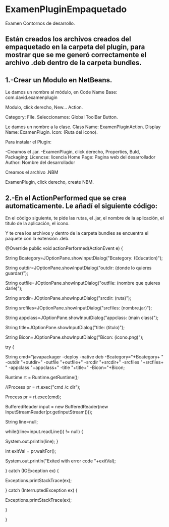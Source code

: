 # ExamenPluginEmpaquetado
Examen Contornos de desarrollo.

## Están creados los archivos creados del empaquetado en la carpeta del plugin, para mostrar que se me generó correctamente el archivo .deb dentro de la carpeta bundles.


## 1.-Crear un Modulo en NetBeans.

Le damos un nombre al módulo, en Code Name Base: com.david.examenplugin

Modulo, click derecho, New... Action.

Category: FIle. Seleccionamos: Global ToolBar Button.

Le damos un nombre a la clase.  Class Name: ExamenPluginAction.
                                Display Name: ExamenPlugin.
                                Icon: (Ruta del icono).
                                
Para instalar el Plugin:

-Creamos el .jar.
-ExamenPlugin, click derecho, Properties, Buld, Packaging:  Licencse: licencia
                                                            Home Page: Pagina web del desarrollador
                                                            Author: Nombre del desarrollador
                                                            
Creamos el archivo .NBM

ExamenPlugin, click derecho, create NBM.


## 2.-En el ActionPerformed que se crea automaticamente. Le añadí el siguiente código:

En el código siguiente, te pide las rutas, el .jar, el nombre de la aplicación, el titulo de la aplicación, el icono.

Y te crea los archivos y dentro de la carpeta bundles se encuentra el paquete con la extensión .deb.

@Override
  public void actionPerformed(ActionEvent e) {
  
  String Bcategory=JOptionPane.showInputDialog("Bcategory: (Education)");
  
  String outdir=JOptionPane.showInputDialog("outdir: (donde lo quieres guardar)");
  
  String outfile=JOptionPane.showInputDialog("outfile: (nombre que quieres darle)");
  
  String srcdir=JOptionPane.showInputDialog("srcdir: (ruta)");
  
  String srcfiles=JOptionPane.showInputDialog("srcfiles: (nombre.jar)");
  
  String appclass=JOptionPane.showInputDialog("appclass: (main class)");
  
  String title=JOptionPane.showInputDialog("title: (titulo)");
  
  String Bicon=JOptionPane.showInputDialog("Bicon: (icono.png)");

  try {

  String cmd="javapackager -deploy -native deb -Bcategory="+Bcategory+
  " -outdir "+outdir+" -outfile "+outfile+" -srcdir "+srcdir+" -srcfiles "+srcfiles+
  " -appclass "+appclass+" -title "+title+" -Bicon="+Bicon;

  Runtime rt = Runtime.getRuntime();
  
  //Process pr = rt.exec("cmd /c dir");
  
  Process pr = rt.exec(cmd);

  BufferedReader input = new BufferedReader(new InputStreamReader(pr.getInputStream()));

  String line=null;

  while((line=input.readLine()) != null) {
  
  System.out.println(line);
  }

  int exitVal = pr.waitFor();
  
  System.out.println("Exited with error code "+exitVal);
  
  } catch (IOException ex) {
  
  Exceptions.printStackTrace(ex);
  
  } catch (InterruptedException ex) {
  
  Exceptions.printStackTrace(ex);
  
  }

}




